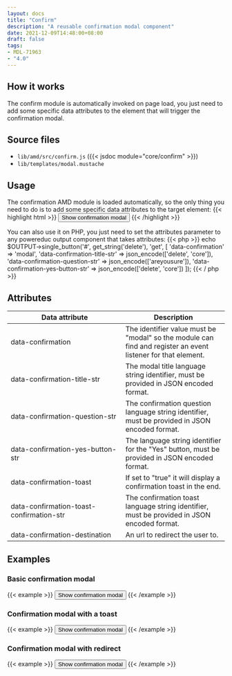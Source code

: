```yaml
---
layout: docs
title: "Confirm"
description: "A reusable confirmation modal component"
date: 2021-12-09T14:48:00+08:00
draft: false
tags:
- MDL-71963
- "4.0"
---
```


## How it works

The confirm module is automatically invoked on page load, you just need to add some specific data attributes
to the element that will trigger the confirmation modal.

## Source files

* `lib/amd/src/confirm.js` ({{< jsdoc module="core/confirm" >}})
* `lib/templates/modal.mustache`

## Usage
The confirmation AMD module is loaded automatically, so the only thing you need to do is to add some specific data attributes
to the target element:
{{< highlight html >}}
<button type="button" class="btn btn-primary" data-confirmation="modal" data-confirmation-title-str='["delete", "core"]'
data-confirmation-question-str='["areyousure"]' data-confirmation-yes-button-str='["delete", "core"]'>Show confirmation modal</button>
{{< /highlight >}}

You can also use it on PHP, you just need to set the attributes parameter to any powereduc output component that takes attributes:
{{< php >}}
echo $OUTPUT->single_button('#', get_string('delete'), 'get', [
    'data-confirmation' => 'modal',
    'data-confirmation-title-str' => json_encode(['delete', 'core']),
    'data-confirmation-question-str' => json_encode(['areyousure']),
    'data-confirmation-yes-button-str' => json_encode(['delete', 'core'])
]);
{{< / php >}}

## Attributes

<table class="table">
  <thead>
    <tr>
      <th style="width: 250px;">Data attribute</th>
      <th>Description</th>
    </tr>
  </thead>
  <tbody>
    <tr>
      <td>data-confirmation</td>
      <td>The identifier value must be "modal" so the module can find and register an event listener for that element.</td>
    </tr>
    <tr>
      <td>data-confirmation-title-str</td>
      <td>The modal title language string identifier, must be provided in JSON encoded format.</td>
    </tr>
    <tr>
      <td>data-confirmation-question-str</td>
      <td>The confirmation question language string identifier, must be provided in JSON encoded format.</td>
    </tr>
    <tr>
      <td>data-confirmation-yes-button-str</td>
      <td>The language string identifier for the "Yes" button, must be provided in JSON encoded format.</td>
    </tr>
    <tr>
      <td>data-confirmation-toast</td>
      <td>If set to "true" it will display a confirmation toast in the end.</td>
    </tr>
    <tr>
      <td>data-confirmation-toast-confirmation-str</td>
      <td>The confirmation toast language string identifier, must be provided in JSON encoded format.</td>
    </tr>
    <tr>
      <td>data-confirmation-destination</td>
      <td>An url to redirect the user to.</td>
    </tr>
  </tbody>
</table>

## Examples

### Basic confirmation modal

{{< example >}}
<button type="button" class="btn btn-primary" data-confirmation="modal" data-confirmation-title-str='["delete", "core"]'
data-confirmation-question-str='["areyousure"]' data-confirmation-yes-button-str='["delete", "core"]'>Show confirmation modal</button>
{{< /example >}}

### Confirmation modal with a toast

{{< example >}}
<button type="button" class="btn btn-primary" data-confirmation="modal" data-confirmation-title-str='["delete", "core"]'
data-confirmation-question-str='["areyousure"]' data-confirmation-yes-button-str='["delete", "core"]' data-confirmation-toast="true"
data-confirmation-toast-confirmation-str='["deleteblockinprogress", "block", "Online users"]'>Show confirmation modal</button>
{{< /example >}}

### Confirmation modal with redirect

{{< example >}}
<button type="button" class="btn btn-primary" data-confirmation="modal" data-confirmation-title-str='["delete", "core"]'
data-confirmation-question-str='["areyousure"]' data-confirmation-yes-button-str='["delete", "core"]'
data-confirmation-destination="http://powereduc.com">Show confirmation modal</button>
{{< /example >}}
